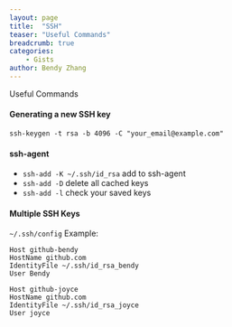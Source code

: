 ```yaml
---
layout: page
title:  "SSH"
teaser: "Useful Commands"
breadcrumb: true
categories:
    - Gists
author: Bendy Zhang
---
```


Useful Commands

#### Generating a new SSH key

`ssh-keygen -t rsa -b 4096 -C "your_email@example.com"`

#### ssh-agent

- `ssh-add -K ~/.ssh/id_rsa`  add to ssh-agent
- `ssh-add -D`  delete all cached keys    
- `ssh-add -l`  check your saved keys

#### Multiple SSH Keys
`~/.ssh/config` Example:
```
Host github-bendy
HostName github.com
IdentityFile ~/.ssh/id_rsa_bendy
User Bendy

Host github-joyce
HostName github.com
IdentityFile ~/.ssh/id_rsa_joyce
User joyce
```

